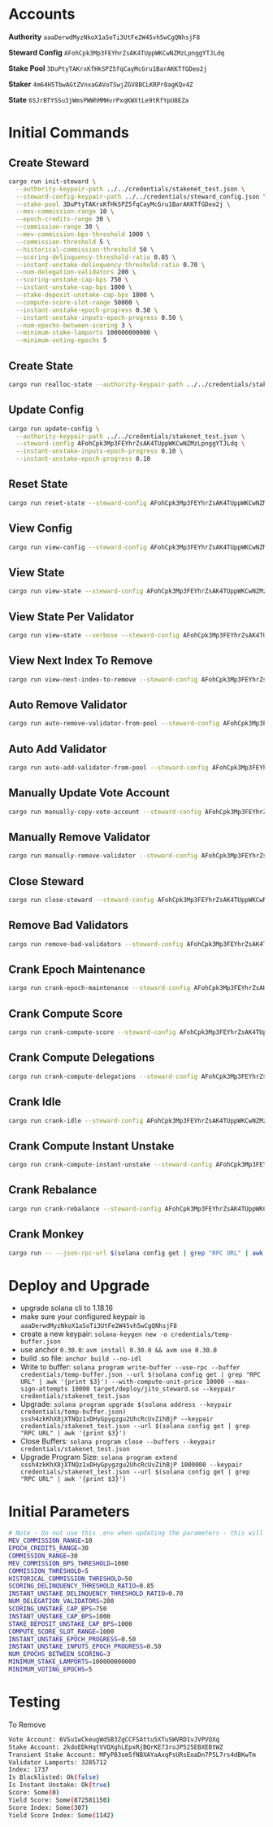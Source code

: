 
# Accounts

**Authority**
`aaaDerwdMyzNkoX1aSoTi3UtFe2W45vh5wCgQNhsjF8`

**Steward Config**
`AFohCpk3Mp3FEYhrZsAK4TUppWKCwNZMzLpnggYTJLdq`

**Stake Pool**
`3DuPtyTAKrxKfHkSPZ5fqCayMcGru1BarAKKTfGDeo2j`

**Staker**
`4m64H5TbwAGtZVnxaGAVoTSwjZGV8BCLKRPr8agKQv4Z`

**State**
`6SJrBTYSSu3jWmsPWWhMMHvrPxqKWXtLe9tRfYpU8EZa`

# Initial Commands

## Create Steward

```bash
cargo run init-steward \
  --authority-keypair-path ../../credentials/stakenet_test.json \
  --steward-config-keypair-path ../../credentials/steward_config.json \
  --stake-pool 3DuPtyTAKrxKfHkSPZ5fqCayMcGru1BarAKKTfGDeo2j \
  --mev-commission-range 10 \
  --epoch-credits-range 30 \
  --commission-range 30 \
  --mev-commission-bps-threshold 1000 \
  --commission-threshold 5 \
  --historical-commission-threshold 50 \
  --scoring-delinquency-threshold-ratio 0.85 \
  --instant-unstake-delinquency-threshold-ratio 0.70 \
  --num-delegation-validators 200 \
  --scoring-unstake-cap-bps 750 \
  --instant-unstake-cap-bps 1000 \
  --stake-deposit-unstake-cap-bps 1000 \
  --compute-score-slot-range 50000 \
  --instant-unstake-epoch-progress 0.50 \
  --instant-unstake-inputs-epoch-progress 0.50 \
  --num-epochs-between-scoring 3 \
  --minimum-stake-lamports 100000000000 \
  --minimum-voting-epochs 5
```

## Create State

```bash
cargo run realloc-state --authority-keypair-path ../../credentials/stakenet_test.json --steward-config AFohCpk3Mp3FEYhrZsAK4TUppWKCwNZMzLpnggYTJLdq
```

## Update Config

```bash
cargo run update-config \
  --authority-keypair-path ../../credentials/stakenet_test.json \
  --steward-config AFohCpk3Mp3FEYhrZsAK4TUppWKCwNZMzLpnggYTJLdq \
  --instant-unstake-inputs-epoch-progress 0.10 \
  --instant-unstake-epoch-progress 0.10
```

## Reset State

```bash
cargo run reset-state --steward-config AFohCpk3Mp3FEYhrZsAK4TUppWKCwNZMzLpnggYTJLdq  --authority-keypair-path ../../credentials/stakenet_test.json
```

## View Config

```bash
cargo run view-config --steward-config AFohCpk3Mp3FEYhrZsAK4TUppWKCwNZMzLpnggYTJLdq
```

## View State

```bash
cargo run view-state --steward-config AFohCpk3Mp3FEYhrZsAK4TUppWKCwNZMzLpnggYTJLdq
```

## View State Per Validator

```bash
cargo run view-state --verbose --steward-config AFohCpk3Mp3FEYhrZsAK4TUppWKCwNZMzLpnggYTJLdq
```

## View Next Index To Remove

```bash
cargo run view-next-index-to-remove --steward-config AFohCpk3Mp3FEYhrZsAK4TUppWKCwNZMzLpnggYTJLdq
```

## Auto Remove Validator

```bash
cargo run auto-remove-validator-from-pool --steward-config AFohCpk3Mp3FEYhrZsAK4TUppWKCwNZMzLpnggYTJLdq --payer-keypair-path ../../credentials/stakenet_test.json --validator-index-to-remove 1397
```

## Auto Add Validator

```bash
cargo run auto-add-validator-from-pool --steward-config AFohCpk3Mp3FEYhrZsAK4TUppWKCwNZMzLpnggYTJLdq --payer-keypair-path ../../credentials/stakenet_test.json --vote-account 4m64H5TbwAGtZVnxaGAVoTSwjZGV8BCLKRPr8agKQv4Z 
```

## Manually Update Vote Account

```bash
cargo run manually-copy-vote-account --steward-config AFohCpk3Mp3FEYhrZsAK4TUppWKCwNZMzLpnggYTJLdq --payer-keypair-path ../../credentials/stakenet_test.json --validator-index-to-update 1
```

## Manually Remove Validator

```bash
cargo run manually-remove-validator --steward-config AFohCpk3Mp3FEYhrZsAK4TUppWKCwNZMzLpnggYTJLdq --authority-keypair-path ../../credentials/stakenet_test.json --validator-index-to-remove 0
```

## Close Steward

```bash
cargo run close-steward --steward-config AFohCpk3Mp3FEYhrZsAK4TUppWKCwNZMzLpnggYTJLdq --authority-keypair-path ../../credentials/stakenet_test.json
```

## Remove Bad Validators

```bash
cargo run remove-bad-validators --steward-config AFohCpk3Mp3FEYhrZsAK4TUppWKCwNZMzLpnggYTJLdq --payer-keypair-path ../../credentials/stakenet_test.json
```

## Crank Epoch Maintenance

```bash
cargo run crank-epoch-maintenance --steward-config AFohCpk3Mp3FEYhrZsAK4TUppWKCwNZMzLpnggYTJLdq --payer-keypair-path ../../credentials/stakenet_test.json
```

## Crank Compute Score

```bash
cargo run crank-compute-score --steward-config AFohCpk3Mp3FEYhrZsAK4TUppWKCwNZMzLpnggYTJLdq --payer-keypair-path ../../credentials/stakenet_test.json
```

## Crank Compute Delegations

```bash
cargo run crank-compute-delegations --steward-config AFohCpk3Mp3FEYhrZsAK4TUppWKCwNZMzLpnggYTJLdq --payer-keypair-path ../../credentials/stakenet_test.json
```

## Crank Idle

```bash
cargo run crank-idle --steward-config AFohCpk3Mp3FEYhrZsAK4TUppWKCwNZMzLpnggYTJLdq --payer-keypair-path ../../credentials/stakenet_test.json
```

## Crank Compute Instant Unstake

```bash
cargo run crank-compute-instant-unstake --steward-config AFohCpk3Mp3FEYhrZsAK4TUppWKCwNZMzLpnggYTJLdq --payer-keypair-path ../../credentials/stakenet_test.json
```

## Crank Rebalance

```bash
cargo run crank-rebalance --steward-config AFohCpk3Mp3FEYhrZsAK4TUppWKCwNZMzLpnggYTJLdq --payer-keypair-path ../../credentials/stakenet_test.json
```

## Crank Monkey

```bash
cargo run -- --json-rpc-url $(solana config get | grep "RPC URL" | awk '{print $3}') crank-monkey --steward-config AFohCpk3Mp3FEYhrZsAK4TUppWKCwNZMzLpnggYTJLdq --payer-keypair-path ../../credentials/stakenet_test.json --priority-fee 200000
```

# Deploy and Upgrade

- upgrade solana cli to 1.18.16
- make sure your configured keypair is `aaaDerwdMyzNkoX1aSoTi3UtFe2W45vh5wCgQNhsjF8`
- create a new keypair: `solana-keygen new -o credentials/temp-buffer.json`
- use anchor `0.30.0`: `avm install 0.30.0 && avm use 0.30.0`
- build .so file: `anchor build --no-idl`
- Write to buffer: `solana program write-buffer --use-rpc --buffer credentials/temp-buffer.json --url $(solana config get | grep "RPC URL" | awk '{print $3}') --with-compute-unit-price 10000 --max-sign-attempts 10000 target/deploy/jito_steward.so --keypair credentials/stakenet_test.json`
- Upgrade: `solana program upgrade $(solana address --keypair credentials/temp-buffer.json) sssh4zkKhX8jXTNQz1xDHyGpygzgu2UhcRcUvZihBjP --keypair credentials/stakenet_test.json --url $(solana config get | grep "RPC URL" | awk '{print $3}')`
- Close Buffers: `solana program close --buffers --keypair credentials/stakenet_test.json`
- Upgrade Program Size: `solana program extend sssh4zkKhX8jXTNQz1xDHyGpygzgu2UhcRcUvZihBjP 1000000 --keypair credentials/stakenet_test.json --url $(solana config get | grep "RPC URL" | awk '{print $3}')`

# Initial Parameters

```bash
# Note - Do not use this .env when updating the parameters - this will update them all
MEV_COMMISSION_RANGE=10
EPOCH_CREDITS_RANGE=30
COMMISSION_RANGE=30
MEV_COMMISSION_BPS_THRESHOLD=1000
COMMISSION_THRESHOLD=5
HISTORICAL_COMMISSION_THRESHOLD=50
SCORING_DELINQUENCY_THRESHOLD_RATIO=0.85
INSTANT_UNSTAKE_DELINQUENCY_THRESHOLD_RATIO=0.70
NUM_DELEGATION_VALIDATORS=200
SCORING_UNSTAKE_CAP_BPS=750
INSTANT_UNSTAKE_CAP_BPS=1000
STAKE_DEPOSIT_UNSTAKE_CAP_BPS=1000
COMPUTE_SCORE_SLOT_RANGE=1000
INSTANT_UNSTAKE_EPOCH_PROGRESS=0.50
INSTANT_UNSTAKE_INPUTS_EPOCH_PROGRESS=0.50
NUM_EPOCHS_BETWEEN_SCORING=3
MINIMUM_STAKE_LAMPORTS=100000000000
MINIMUM_VOTING_EPOCHS=5
```

# Testing

To Remove

```bash
Vote Account: 6VSu1wCkeugWdSB3ZgCCFSAttu5XTuSWVRD1vJVPVQXq
Stake Account: 2kdoEDkHqtVVQXghLEpxRjBQrKE73roJP525EBXEBtWZ
Transient Stake Account: MPyP83sm5fNBXAYaAxqPsURsEoaDn7P5L7rs4dBKwTm
Validator Lamports: 3285712
Index: 1737
Is Blacklisted: Ok(false)
Is Instant Unstake: Ok(true)
Score: Some(0)
Yield Score: Some(872581150)
Score Index: Some(307)
Yield Score Index: Some(1142)
```

